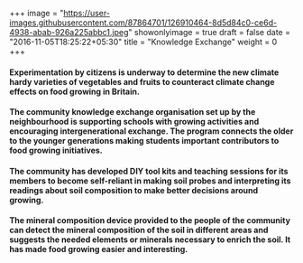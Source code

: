 +++
image = "https://user-images.githubusercontent.com/87864701/126910464-8d5d84c0-ce6d-4938-abab-926a225abbc1.jpeg"
showonlyimage = true
draft = false
date = "2016-11-05T18:25:22+05:30"
title = "Knowledge Exchange"
weight = 0
+++

<!-- ![alt text][logo]

[logo]: https://user-images.githubusercontent.com/667857/126713731-cfc45366-a7ad-4093-966a-3fe301fac244.jpeg "Second Image" -->


#### Experimentation by citizens is underway to determine the new climate hardy varieties of vegetables and fruits to counteract climate change effects on food growing in Britain.
#### The community knowledge exchange organisation set up by the neighbourhood is supporting schools with growing activities and encouraging intergenerational exchange. The program connects the older to the younger generations making students important contributors to food growing initiatives.
#### The community has developed DIY tool kits and teaching sessions for its members to become self-reliant in making soil probes and interpreting its readings about soil composition to make better decisions around growing.
#### The mineral composition device provided to the people of the community can detect the mineral composition of the soil in different areas and suggests the needed elements or minerals necessary to enrich the soil. It has made food growing easier and interesting.

